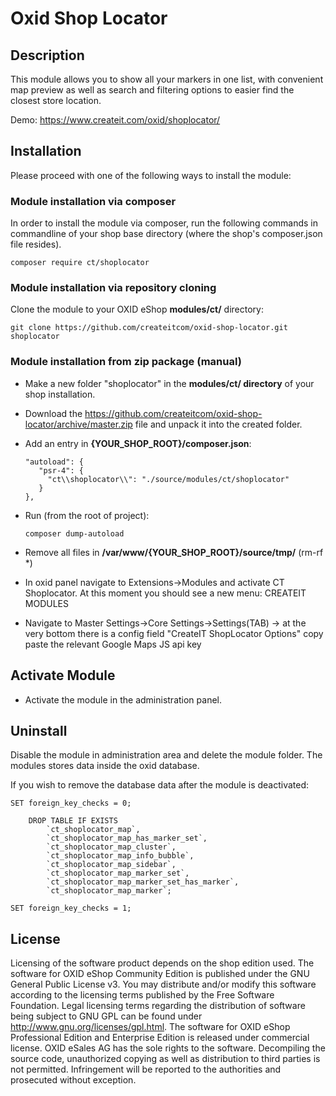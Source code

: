 # Oxid Shop Locator

## Description

This module allows you to show all your markers in one list,
with convenient map preview as well as search and filtering options
to easier find the closest store location.

Demo: https://www.createit.com/oxid/shoplocator/

## Installation

Please proceed with one of the following ways to install the module:

### Module installation via composer

In order to install the module via composer, run the following commands in commandline of your shop base directory 
(where the shop's composer.json file resides).

```
composer require ct/shoplocator
```

### Module installation via repository cloning

Clone the module to your OXID eShop **modules/ct/** directory:
```
git clone https://github.com/createitcom/oxid-shop-locator.git shoplocator
```

### Module installation from zip package (manual)
* Make a new folder "shoplocator" in the **modules/ct/ directory** of your shop installation. 
* Download the https://github.com/createitcom/oxid-shop-locator/archive/master.zip file and unpack it into the created folder.
* Add an entry in **{YOUR_SHOP_ROOT}/composer.json**:

      "autoload": {
         "psr-4": {
           "ct\\shoplocator\\": "./source/modules/ct/shoplocator"
         }
      },
        
* Run (from the root of project):
        
      composer dump-autoload 
        
* Remove all files in **/var/www/{YOUR_SHOP_ROOT}/source/tmp/** (rm-rf *)
* In oxid panel navigate to Extensions->Modules and activate CT Shoplocator.
At this moment you should see a new menu: CREATEIT MODULES
* Navigate to Master Settings->Core Settings->Settings(TAB) -> at the very bottom there is a config field "CreateIT ShopLocator Options" copy paste the relevant Google Maps JS api key

## Activate Module

- Activate the module in the administration panel.

## Uninstall

Disable the module in administration area and delete the module folder. The modules stores data inside the oxid database. 

If you wish to remove the database data after the module is deactivated:
    
    SET foreign_key_checks = 0;
    
        DROP TABLE IF EXISTS 
            `ct_shoplocator_map`,
            `ct_shoplocator_map_has_marker_set`,
            `ct_shoplocator_map_cluster`,
            `ct_shoplocator_map_info_bubble`,
            `ct_shoplocator_map_sidebar`,
            `ct_shoplocator_map_marker_set`,
            `ct_shoplocator_map_marker_set_has_marker`,
            `ct_shoplocator_map_marker`;
    
    SET foreign_key_checks = 1;

## License

Licensing of the software product depends on the shop edition used. The software for OXID eShop Community Edition
is published under the GNU General Public License v3. You may distribute and/or modify this software according to
the licensing terms published by the Free Software Foundation. Legal licensing terms regarding the distribution of
software being subject to GNU GPL can be found under http://www.gnu.org/licenses/gpl.html. The software for OXID eShop
Professional Edition and Enterprise Edition is released under commercial license. OXID eSales AG has the sole rights to
the software. Decompiling the source code, unauthorized copying as well as distribution to third parties is not
permitted. Infringement will be reported to the authorities and prosecuted without exception.